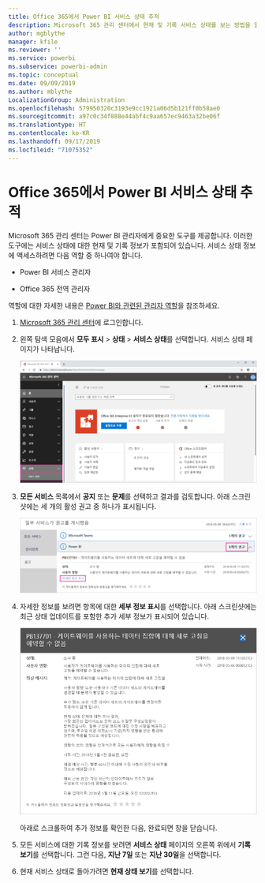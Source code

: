 ```yaml
---
title: Office 365에서 Power BI 서비스 상태 추적
description: Microsoft 365 관리 센터에서 현재 및 기록 서비스 상태를 보는 방법을 알아봅니다.
author: mgblythe
manager: kfile
ms.reviewer: ''
ms.service: powerbi
ms.subservice: powerbi-admin
ms.topic: conceptual
ms.date: 09/09/2019
ms.author: mblythe
LocalizationGroup: Administration
ms.openlocfilehash: 579950320c3193e9cc1921a06d5b121ff0b58ae0
ms.sourcegitcommit: a97c0c34f888e44abf4c9aa657ec9463a32be06f
ms.translationtype: HT
ms.contentlocale: ko-KR
ms.lasthandoff: 09/17/2019
ms.locfileid: "71075352"
---
```

# <a name="track-power-bi-service-health-in-office-365"></a>Office 365에서 Power BI 서비스 상태 추적

Microsoft 365 관리 센터는 Power BI 관리자에게 중요한 도구를 제공합니다. 이러한 도구에는 서비스 상태에 대한 현재 및 기록 정보가 포함되어 있습니다. 서비스 상태 정보에 액세스하려면 다음 역할 중 하나여야 합니다.

* Power BI 서비스 관리자

* Office 365 전역 관리자

역할에 대한 자세한 내용은 [Power BI와 관련된 관리자 역할](service-admin-administering-power-bi-in-your-organization.md#administrator-roles-related-to-power-bi)을 참조하세요.

1. [Microsoft 365 관리 센터](https://portal.office.com/adminportal)에 로그인합니다.

1. 왼쪽 탐색 모음에서 **모두 표시** > **상태** > **서비스 상태**를 선택합니다. 서비스 상태 페이지가 나타납니다.

    ![상태 및 서비스 상태 옵션이 표시된 Microsoft 365 관리 센터의 스크린샷](media/service-admin-health/service-health-tile.png)

1. **모든 서비스** 목록에서 **공지** 또는 **문제**를 선택하고 결과를 검토합니다. 아래 스크린샷에는 세 개의 활성 권고 중 하나가 표시됩니다.

    ![Power BI에 대한 세 가지 권고와 세부 정보 표시 옵션이 표시된 서비스 상태 페이지의 스크린샷](media/service-admin-health/active-advisories.png)

1. 자세한 정보를 보려면 항목에 대한 **세부 정보 표시**를 선택합니다. 아래 스크린샷에는 최근 상태 업데이트를 포함한 추가 세부 정보가 표시되어 있습니다.

    ![권고 세부 정보의 스크린샷](media/service-admin-health/advisory-details.png)

    아래로 스크롤하여 추가 정보를 확인한 다음, 완료되면 창을 닫습니다.

1. 모든 서비스에 대한 기록 정보를 보려면 **서비스 상태** 페이지의 오른쪽 위에서 **기록 보기**를 선택합니다. 그런 다음, **지난 7일** 또는 **지난 30일**을 선택합니다. 

1. 현재 서비스 상태로 돌아가려면 **현재 상태 보기**를 선택합니다.